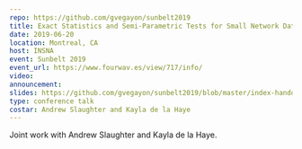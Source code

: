 ```yaml
---
repo: https://github.com/gvegayon/sunbelt2019
title: Exact Statistics and Semi-Parametric Tests for Small Network Data
date: 2019-06-20
location: Montreal, CA
host: INSNA
event: Sunbelt 2019
event_url: https://www.fourwav.es/view/717/info/
video:
announcement:
slides: https://github.com/gvegayon/sunbelt2019/blob/master/index-handout.pdf
type: conference talk
costar: Andrew Slaughter and Kayla de la Haye
---
```


Joint work with Andrew Slaughter and Kayla de la Haye.
